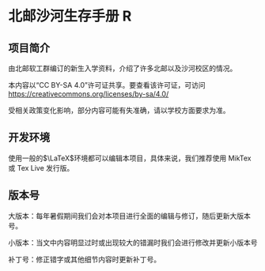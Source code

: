 # 北邮沙河生存手册 R

## 项目简介

由北邮软工群编订的新生入学资料，介绍了许多北邮以及沙河校区的情况。

本内容以“CC BY-SA 4.0”许可证共享。要查看该许可证，可访问<https://creativecommons.org/licenses/by-sa/4.0/>

受相关政策变化影响，部分内容可能有失准确，请以学校方面要求为准。

## 开发环境

使用一般的$\LaTeX$环境都可以编辑本项目，具体来说，我们推荐使用 MikTex 或 Tex Live 发行版。

## 版本号

大版本：每年暑假期间我们会对本项目进行全面的编辑与修订，随后更新大版本号。

小版本：当文中内容明显过时或出现较大的错漏时我们会进行修改并更新小版本号

补丁号：修正错字或其他细节内容时更新补丁号。
